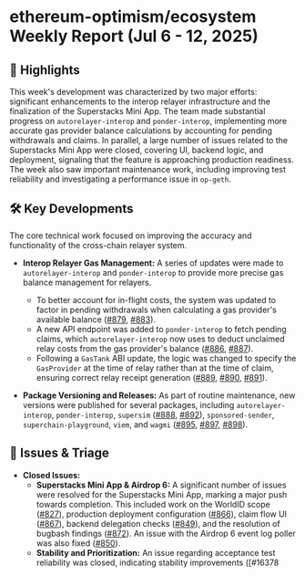 # ethereum-optimism/ecosystem Weekly Report (Jul 6 - 12, 2025)

## 🚀 Highlights
This week's development was characterized by two major efforts: significant enhancements to the interop relayer infrastructure and the finalization of the Superstacks Mini App. The team made substantial progress on `autorelayer-interop` and `ponder-interop`, implementing more accurate gas provider balance calculations by accounting for pending withdrawals and claims. In parallel, a large number of issues related to the Superstacks Mini App were closed, covering UI, backend logic, and deployment, signaling that the feature is approaching production readiness. The week also saw important maintenance work, including improving test reliability and investigating a performance issue in `op-geth`.

## 🛠️ Key Developments
The core technical work focused on improving the accuracy and functionality of the cross-chain relayer system.

- **Interop Relayer Gas Management:** A series of updates were made to `autorelayer-interop` and `ponder-interop` to provide more precise gas balance management for relayers.
    - To better account for in-flight costs, the system was updated to factor in pending withdrawals when calculating a gas provider's available balance ([#879](https://github.com/ethereum-optimism/ecosystem/pull/879), [#883](https://github.com/ethereum-optimism/ecosystem/pull/883)).
    - A new API endpoint was added to `ponder-interop` to fetch pending claims, which `autorelayer-interop` now uses to deduct unclaimed relay costs from the gas provider's balance ([#886](https://github.com/ethereum-optimism/ecosystem/pull/886), [#887](https://github.com/ethereum-optimism/ecosystem/pull/887)).
    - Following a `GasTank` ABI update, the logic was changed to specify the `GasProvider` at the time of relay rather than at the time of claim, ensuring correct relay receipt generation ([#889](https://github.com/ethereum-optimism/ecosystem/pull/889), [#890](https://github.com/ethereum-optimism/ecosystem/pull/890), [#891](https://github.com/ethereum-optimism/ecosystem/pull/891)).

- **Package Versioning and Releases:** As part of routine maintenance, new versions were published for several packages, including `autorelayer-interop`, `ponder-interop`, `supersim` ([#888](https://github.comcom/ethereum-optimism/ecosystem/pull/888), [#892](https://github.com/ethereum-optimism/ecosystem/pull/892)), `sponsored-sender`, `superchain-playground`, `viem`, and `wagmi` ([#895](https://github.com/ethereum-optimism/ecosystem/pull/895), [#897](https://github.com/ethereum-optimism/ecosystem/pull/897), [#898](https://github.com/ethereum-optimism/ecosystem/pull/898)).

## 🐛 Issues & Triage

- **Closed Issues:**
    - **Superstacks Mini App & Airdrop 6:** A significant number of issues were resolved for the Superstacks Mini App, marking a major push towards completion. This included work on the WorldID scope ([#827](https://github.com/ethereum-optimism/ecosystem/issues/827)), production deployment configuration ([#866](https://github.com/ethereum-optimism/ecosystem/issues/866)), claim flow UI ([#867](https://github.com/ethereum-optimism/ecosystem/issues/867)), backend delegation checks ([#849](https://github.com/ethereum-optimism/ecosystem/issues/849)), and the resolution of bugbash findings ([#872](https://github.com/ethereum-optimism/ecosystem/issues/872)). An issue with the Airdrop 6 event log poller was also fixed ([#850](https://github.com/ethereum-optimism/ecosystem/issues/850)).
    - **Stability and Prioritization:** An issue regarding acceptance test reliability was closed, indicating stability improvements ([#16378